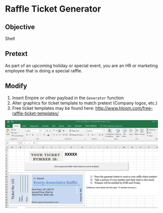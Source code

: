# Raffle Ticket Generator
## Objective
Shell
## Pretext

As part of an upcoming holiday or special event, you are an HR or marketing employee that is doing a special raffle. 
## Modify

1. Insert Empire or other payload in the `Generator` function
2. Alter graphics for ticket template to match pretext (Company logos, etc.)
3. Free ticket templates may be found here: http://www.hloom.com/free-raffle-ticket-templates/
       

![Spreadsheet Preview](preview.png)
